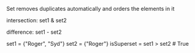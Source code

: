 Set removes duplicates automatically and orders the elements in it

intersection:
set1 & set2

difference:
set1 - set2

set1 = {"Roger", "Syd"}
set2 = {"Roger"}
isSuperset = set1 > set2 # True

